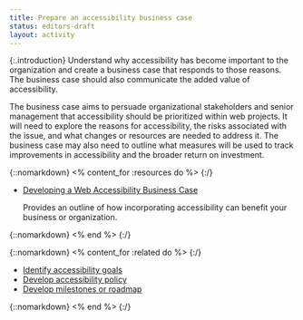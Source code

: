 ```yaml
---
title: Prepare an accessibility business case
status: editors-draft
layout: activity
---
```


{:.introduction}
Understand why accessibility has become important to the organization and create a business case that responds to those reasons. The business case should also communicate the added value of accessibility.

The business case aims to persuade organizational stakeholders and senior management that accessibility should be prioritized within web projects. It will need to explore the reasons for accessibility, the risks associated with the issue, and what changes or resources are needed to address it. The business case may also need to outline what measures will be used to track improvements in accessibility and the broader return on investment.

{::nomarkdown}
<% content_for :resources do %>
{:/}

* [Developing a Web Accessibility Business Case](/WAI/bcase/Overview)

  Provides an outline of how incorporating accessibility can benefit your business or organization.
  
{::nomarkdown}
<% end %>
{:/}

{::nomarkdown}
<% content_for :related do %>
{:/}

* [Identify accessibility goals](identify_goals.html)
* [Develop accessibility policy](../plan/develop_policy.html)
* [Develop milestones or roadmap](../plan/develop_roadmap.html)

{::nomarkdown}
<% end %>
{:/}
